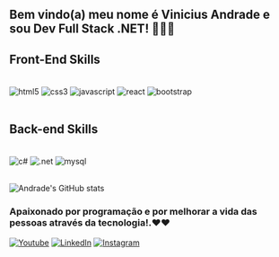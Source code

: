## Bem vindo(a) meu nome é Vinicius Andrade e sou Dev Full Stack .NET! 👨🏻‍💻

<h2>Front-End Skills</h2>
<div style="display: inline_block"><br/>
  <img align="center" alt="html5" src="https://img.shields.io/badge/HTML5-E34F26?style=for-the-badge&logo=html5&logoColor=white"/>
  <img align="center" alt="css3" src="https://img.shields.io/badge/CSS3-1572B6?style=for-the-badge&logo=css3&logoColor=white"/>
  <img align="center" alt="javascript" src="https://img.shields.io/badge/JavaScript-F7DF1E?style=for-the-badge&logo=javascript&logoColor=black"/>
   <img align="center" alt="react" src="https://img.shields.io/badge/React-20232A?style=for-the-badge&logo=react&logoColor=61DAFB"/>
  <img align="center" alt="bootstrap" src="https://img.shields.io/badge/Bootstrap-563D7C?style=for-the-badge&logo=bootstrap&logoColor=white"/>
</div>
<br>
<h2>Back-end Skills</h2>
<div style="display: inline_block"><br/>
  <img align="center" alt="c#" src="https://img.shields.io/badge/C%23-239120?style=for-the-badge&logo=c-sharp&logoColor=white"/>
  <img align="center" alt=".net" src="https://img.shields.io/badge/.NET-5C2D91?style=for-the-badge&logo=.net&logoColor=white"/>
  <img align="center" alt="mysql" src="https://img.shields.io/badge/MySQL-00000F?style=for-the-badge&logo=mysql&logoColor=white"/>
</div>
<br>

![Andrade's GitHub stats](https://github-readme-stats.vercel.app/api?username=johnAndrade65&show_icons=true&theme=dark)

### Apaixonado por programação e por melhorar a vida das pessoas através da tecnologia!.❤❤

[![Youtube](https://img.shields.io/badge/YouTube-FF0000?style=for-the-badge&logo=youtube&logoColor=white)](https://www.youtube.com/channel/UCloS88_0JuBdMgKxJAAcwUQ/featured)
[![LinkedIn](https://img.shields.io/badge/LinkedIn-0077B5?style=for-the-badge&logo=linkedin&logoColor=white)](https://www.linkedin.com/in/vinicius-andrade-ab5706229/)
[![Instagram](https://img.shields.io/badge/Instagram-E4405F?style=for-the-badge&logo=instagram&logoColor=white)](https://www.instagram.com/_andradevinicius65/)

